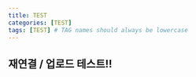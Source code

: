 ```yaml
---
title: TEST
categories: [TEST]
tags: [TEST] # TAG names should always be lowercase
---
```


## 재연결 / 업로드 테스트!!
